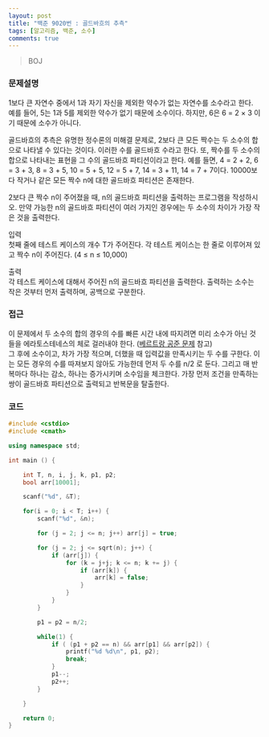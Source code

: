 ```yaml
---
layout: post
title: "백준 9020번 : 골드바흐의 추측"
tags: [알고리즘, 백준, 소수]
comments: true
---
```


> BOJ  

### 문제설명  
1보다 큰 자연수 중에서  1과 자기 자신을 제외한 약수가 없는 자연수를 소수라고 한다. 예를 들어, 5는 1과 5를 제외한 약수가 없기 때문에 소수이다. 하지만, 6은 6 = 2 × 3 이기 때문에 소수가 아니다.  

골드바흐의 추측은 유명한 정수론의 미해결 문제로, 2보다 큰 모든 짝수는 두 소수의 합으로 나타낼 수 있다는 것이다. 이러한 수를 골드바흐 수라고 한다. 또, 짝수를 두 소수의 합으로 나타내는 표현을 그 수의 골드바흐 파티션이라고 한다. 예를 들면, 4 = 2 + 2, 6 = 3 + 3, 8 = 3 + 5, 10 = 5 + 5, 12 = 5 + 7, 14 = 3 + 11, 14 = 7 + 7이다. 10000보다 작거나 같은 모든 짝수 n에 대한 골드바흐 파티션은 존재한다.  

2보다 큰 짝수 n이 주어졌을 때, n의 골드바흐 파티션을 출력하는 프로그램을 작성하시오. 만약 가능한 n의 골드바흐 파티션이 여러 가지인 경우에는 두 소수의 차이가 가장 작은 것을 출력한다.  

입력  
첫째 줄에 테스트 케이스의 개수 T가 주어진다. 각 테스트 케이스는 한 줄로 이루어져 있고 짝수 n이 주어진다. (4 ≤ n ≤ 10,000)  

출력  
각 테스트 케이스에 대해서 주어진 n의 골드바흐 파티션을 출력한다. 출력하는 소수는 작은 것부터 먼저 출력하며, 공백으로 구분한다.  

### 접근  
이 문제에서 두 소수의 합의 경우의 수를 빠른 시간 내에 따지려면 미리 소수가 아닌 것들을 에라토스테네스의 체로 걸러내야 한다. ([베르트랑 공준 문제](https://sihyungyou.github.io/baekjoon-4948/) 참고)  
그 후에 소수이고, 차가 가장 적으며, 더했을 때 입력값을 만족시키는 두 수를 구한다. 이는 모든 경우의 수를 따져보지 않아도 가능한데 먼저 두 수를 n/2 로 둔다. 그리고 매 반복마다 하나는 감소, 하나는 증가시키며 소수임을 체크한다. 가장 먼저 조건을 만족하는 쌍이 골드바흐 파티션으로 출력되고 반복문을 탈출한다.  

### 코드  
~~~c++
#include <cstdio>
#include <cmath>

using namespace std;

int main () {

    int T, n, i, j, k, p1, p2;
    bool arr[10001];

    scanf("%d", &T);

    for(i = 0; i < T; i++) {
        scanf("%d", &n);

        for (j = 2; j <= n; j++) arr[j] = true;

        for (j = 2; j <= sqrt(n); j++) {
            if (arr[j]) {
                for (k = j+j; k <= n; k += j) {
                    if (arr[k]) {
                        arr[k] = false;
                    }
                }
            }
        }

        p1 = p2 = n/2;

        while(1) {
            if ( (p1 + p2 == n) && arr[p1] && arr[p2]) {
                printf("%d %d\n", p1, p2);
                break;
            }
            p1--;
            p2++;
        }

    }

    return 0;
}
~~~
